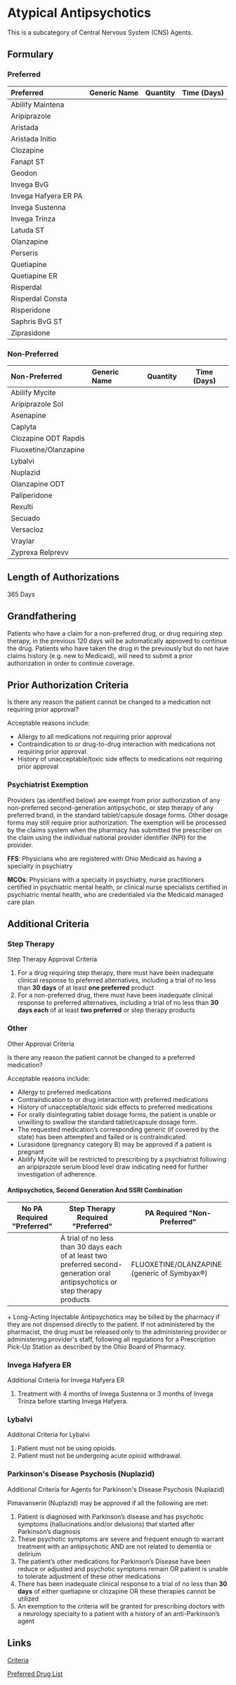# Atypical Antipsychotics

This is a subcategory of Central Nervous System (CNS) Agents.

## Formulary

### Preferred

| Preferred            | Generic Name | Quantity | Time (Days) |
| :------------------- | :----------- | :------: | :---------: |
| Abilify Maintena     |              |          |             |
| Aripiprazole         |              |          |             |
| Aristada             |              |          |             |
| Aristada Initio      |              |          |             |
| Clozapine            |              |          |             |
| Fanapt ST            |              |          |             |
| Geodon               |              |          |             |
| Invega BvG           |              |          |             |
| Invega Hafyera ER PA |              |          |             |
| Invega Sustenna      |              |          |             |
| Invega Trinza        |              |          |             |
| Latuda ST            |              |          |             |
| Olanzapine           |              |          |             |
| Perseris             |              |          |             |
| Quetiapine           |              |          |             |
| Quetiapine ER        |              |          |             |
| Risperdal            |              |          |             |
| Risperdal Consta     |              |          |             |
| Risperidone          |              |          |             |
| Saphris BvG ST       |              |          |             |
| Ziprasidone          |              |          |             |

### Non-Preferred

| Non-Preferred         | Generic Name | Quantity | Time (Days) |
| :-------------------- | :----------- | :------: | :---------: |
| Abilify Mycite        |              |          |             |
| Aripiprazole Sol      |              |          |             |
| Asenapine             |              |          |             |
| Caplyta               |              |          |             |
| Clozapine ODT Rapdis  |              |          |             |
| Fluoxetine/Olanzapine |              |          |             |
| Lybalvi               |              |          |             |
| Nuplazid              |              |          |             |
| Olanzapine ODT        |              |          |             |
| Paliperidone          |              |          |             |
| Rexulti               |              |          |             |
| Secuado               |              |          |             |
| Versacloz             |              |          |             |
| Vraylar               |              |          |             |
| Zyprexa Relprevv      |              |          |             |

## Length of Authorizations

365 Days

## Grandfathering

Patients who have a claim for a non-preferred drug, or drug requiring step therapy, in the previous 120 days will be automatically approved to continue the drug. Patients who have taken the drug in the previously but do not have claims history (e.g. new to Medicaid), will need to submit a prior authorization in order to continue coverage.

## Prior Authorization Criteria

Is there any reason the patient cannot be changed to a medication not requiring prior approval?

Acceptable reasons include:

-   Allergy to all medications not requiring prior approval
-   Contraindication to or drug-to-drug interaction with medications not requiring prior approval.
-   History of unacceptable/toxic side effects to medications not requiring prior approval

### Psychiatrist Exemption

Providers (as identified below) are exempt from prior authorization of any non-preferred second-generation antipsychotic, or step therapy of any preferred brand, in the standard tablet/capsule dosage forms. Other dosage forms may still require prior authorization. The exemption will be processed by the claims system when the pharmacy has submitted the prescriber on the claim using the individual national provider identifier (NPI) for the provider.

**FFS**: Physicians who are registered with Ohio Medicaid as having a specialty in psychiatry

**MCOs**: Physicians with a specialty in psychiatry, nurse practitioners certified in psychiatric mental health, or clinical nurse specialists certified in psychiatric mental health, who are credentialed via the Medicaid managed care plan

## Additional Criteria

### Step Therapy

Step Therapy Approval Criteria

1.  For a drug requiring step therapy, there must have been inadequate clinical response to preferred alternatives, including a trial of no less than **30 days** of at least **one preferred** product
2.  For a non-preferred drug, there must have been inadequate clinical response to preferred alternatives, including a trial of no less than **30 days each** of at least **two preferred** or step therapy products

### Other

Other Approval Criteria

Is there any reason the patient cannot be changed to a preferred medication?

Acceptable reasons include:

-   Allergy to preferred medications
-   Contraindication to or drug interaction with preferred medications
-   History of unacceptable/toxic side effects to preferred medications
-   For orally disintegrating tablet dosage forms, the patient is unable or unwilling to swallow the standard tablet/capsule dosage form.
-   The requested medication’s corresponding generic (if covered by the state) has been attempted and failed or is contraindicated.
-   Lurasidone (pregnancy category B) may be approved if a patient is pregnant
-   Abilify Mycite will be restricted to prescribing by a psychiatrist following an aripiprazole serum blood level draw indicating need for further investigation of adherence.

#### Antipsychotics, Second Generation And SSRI Combination

| **No PA Required "Preferred"** | **Step Therapy Required "Preferred"**                                                                                          | **PA Required "Non-Preferred"**             |
| ------------------------------ | ------------------------------------------------------------------------------------------------------------------------------ | ------------------------------------------- |
|                                | A trial of no less than 30 days each of at least two preferred second- generation oral antipsychotics or step therapy products | FLUOXETINE/OLANZAPINE (generic of Symbyax®) |

\+ Long-Acting Injectable Antipsychotics may be billed by the pharmacy if they are not dispensed directly to the patient. If not administered by the pharmacist, the drug must be released only to the administering provider or administering provider's staff, following all regulations for a Prescription Pick-Up Station as described by the Ohio Board of Pharmacy.

### Invega Hafyera ER

Additional Criteria for Invega Hafyera ER

1.  Treatment with 4 months of Invega Sustenna or 3 months of Invega Trinza before starting Invega Hafyera.

### Lybalvi

Additonal Criteria for Lybalvi

1.  Patient must not be using opioids.
2.  Patient must not be undergoing acute opioid withdrawal.

### Parkinson's Disease Psychosis (Nuplazid)

Additional Criteria for Agents for Parkinson's Disease Psychosis (Nuplazid)

Pimavanserin (Nuplazid) may be approved if all the following are met:

1.  Patient is diagnosed with Parkinson’s disease and has psychotic symptoms (hallucinations and/or delusions) that started after Parkinson’s diagnosis
2.  These psychotic symptoms are severe and frequent enough to warrant treatment with an antipsychotic AND are not related to dementia or delirium
3.  The patient’s other medications for Parkinson’s Disease have been reduce or adjusted and psychotic symptoms remain OR patient is unable to tolerate adjustment of these other medications
4.  There has been inadequate clinical response to a trial of no less than **30 days** of either quetiapine or clozapine OR these therapies cannot be utilized
5.  An exemption to the criteria will be granted for prescribing doctors with a neurology specialty to a patient with a history of an anti-Parkinson’s agent

## Links

[Criteria](https://pharmacy.medicaid.ohio.gov/sites/default/files/20221001_UPDL_Criteria_APPROVED.pdf#page=32)

[Preferred Drug List](https://pharmacy.medicaid.ohio.gov/sites/default/files/20221001_UPDL_APPROVED_.pdf#page=15)
